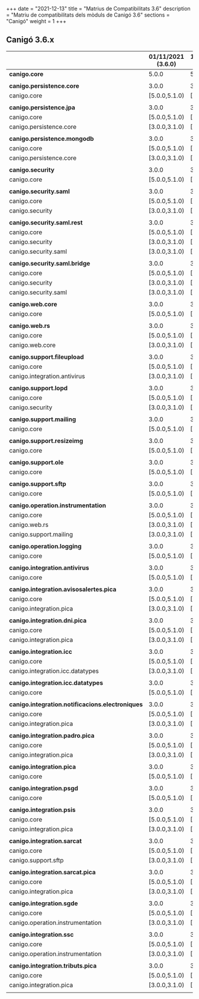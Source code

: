 +++
date        = "2021-12-13"
title       = "Matrius de Compatibilitats 3.6"
description = "Matriu de compatibilitats dels mòduls de Canigó 3.6"
sections    = "Canigó"
weight      = 1
+++

## Canigó 3.6.x

|                                                   		| 01/11/2021 (3.6.0)	| 13/12/2021 (3.6.1)	|
|---------------------------------------------------		|------------------		|------------------		|
| **canigo.core**                                   		| 5.0.0         			| 5.0.1         			|
|                                                   		|               			|               			|
| **canigo.persistence.core**                        		| 3.0.0          			| 3.0.1          			|
| canigo.core                                       		| [5.0.0,5.1.0)  			| [5.0.0,5.1.0)  			|
|                                                   		|               			|               			|
| **canigo.persistence.jpa**                         		| 3.0.0         			| 3.0.1         			|
| canigo.core                                       		| [5.0.0,5.1.0)  			| [5.0.0,5.1.0)  			|
| canigo.persistence.core                           		| [3.0.0,3.1.0)  			| [3.0.0,3.1.0)  			|
|                                                   		|               			|               			|
| **canigo.persistence.mongodb**                     		| 3.0.0          			| 3.0.1          			|
| canigo.core                                       		| [5.0.0,5.1.0)  			| [5.0.0,5.1.0)  			|
| canigo.persistence.core                           		| [3.0.0,3.1.0)  			| [3.0.0,3.1.0)  			|
|                                                   		|               			|               			|
| **canigo.security**                                		| 3.0.0         			| 3.0.1         			|
| canigo.core                                       		| [5.0.0,5.1.0)  			| [5.0.0,5.1.0)  			|
|                                                   		|               			|               			|
| **canigo.security.saml**                           		| 3.0.0         			| 3.0.1         			|
| canigo.core                                       		| [5.0.0,5.1.0)  			| [5.0.0,5.1.0)  			|
| canigo.security                                   		| [3.0.0,3.1.0) 			| [3.0.0,3.1.0) 			|
|                                                   		|               			|               			|
| **canigo.security.saml.rest**                      		| 3.0.0          			| 3.0.1          			|
| canigo.core                                       		| [5.0.0,5.1.0)  			| [5.0.0,5.1.0)  			|
| canigo.security                                   		| [3.0.0,3.1.0) 			| [3.0.0,3.1.0) 			|
| canigo.security.saml                               		| [3.0.0,3.1.0) 			| [3.0.0,3.1.0) 			|
|                                                   		|               			|               			|
| **canigo.security.saml.bridge**                    		| 3.0.0          			| 3.0.1          			|
| canigo.core                                       		| [5.0.0,5.1.0)  			| [5.0.0,5.1.0)  			|
| canigo.security                                   		| [3.0.0,3.1.0) 			| [3.0.0,3.1.0) 			|
| canigo.security.saml                               		| [3.0.0,3.1.0) 			| [3.0.0,3.1.0) 			|
|                                                   		|               			|               			|
| **canigo.web.core**                                		| 3.0.0         			| 3.0.1         			|
| canigo.core                                       		| [5.0.0,5.1.0)  			| [5.0.0,5.1.0)  			|
|                                                   		|               			|               			|
| **canigo.web.rs**                                  		| 3.0.0         			| 3.0.1         			|
| canigo.core                                       		| [5.0.0,5.1.0)  			| [5.0.0,5.1.0)  			|
| canigo.web.core                                   		| [3.0.0,3.1.0) 			| [3.0.0,3.1.0) 			|
|                                                   		|               			|               			|
| **canigo.support.fileupload**                      		| 3.0.0         			| 3.0.1         			|
| canigo.core                                       		| [5.0.0,5.1.0)  			| [5.0.0,5.1.0)  			|
| canigo.integration.antivirus                      		| [3.0.0,3.1.0) 			| [3.0.0,3.1.0) 			|
|                                                   		|               			|               			|
| **canigo.support.lopd**                            		| 3.0.0         			| 3.0.1         			|
| canigo.core                                       		| [5.0.0,5.1.0)  			| [5.0.0,5.1.0)  			|
| canigo.security                                   		| [3.0.0,3.1.0) 			| [3.0.0,3.1.0) 			|
|                                                   		|               			|               			|
| **canigo.support.mailing**                         		| 3.0.0         			| 3.0.1         			|
| canigo.core                                       		| [5.0.0,5.1.0)  			| [5.0.0,5.1.0)  			|
|                                                   		|               			|               			|
| **canigo.support.resizeimg**                         	| 3.0.0         			| 3.0.1         			|
| canigo.core                                       		| [5.0.0,5.1.0)  			| [5.0.0,5.1.0)  			|
|                                                   		|               			|               			|
| **canigo.support.ole**                             		| 3.0.0         			| 3.0.1         			|
| canigo.core                                       		| [5.0.0,5.1.0)  			| [5.0.0,5.1.0)  			|
|                                                   		|               			|               			|
| **canigo.support.sftp**                            		| 3.0.0         			| 3.0.1         			|
| canigo.core                                       		| [5.0.0,5.1.0)  			| [5.0.0,5.1.0)  			|
|                                                   		|               			|               			|
| **canigo.operation.instrumentation**               		| 3.0.0         			| 3.0.1         			|
| canigo.core                                       		| [5.0.0,5.1.0)  			| [5.0.0,5.1.0)  			|
| canigo.web.rs                                   			| [3.0.0,3.1.0) 			| [3.0.0,3.1.0) 			|
| canigo.support.mailing                           			| [3.0.0,3.1.0) 			| [3.0.0,3.1.0) 			|
|                                                   		|               			|               			|
| **canigo.operation.logging**                       		| 3.0.0         			| 3.0.1         			|
| canigo.core                                       		| [5.0.0,5.1.0)  			| [5.0.0,5.1.0)  			|
|                                                   		|               			|               			|
| **canigo.integration.antivirus**                   		| 3.0.0         			| 3.0.1         			|
| canigo.core                                       		| [5.0.0,5.1.0)  			| [5.0.0,5.1.0)  			|
|                                                   		|               			|               			|
| **canigo.integration.avisosalertes.pica**          		| 3.0.0         			| 3.0.1         			|
| canigo.core                                       		| [5.0.0,5.1.0)  			| [5.0.0,5.1.0)  			|
| canigo.integration.pica                           		| [3.0.0,3.1.0) 			| [3.0.0,3.1.0) 			|
|                                                   		|               			|               			|
| **canigo.integration.dni.pica**                    		| 3.0.0         			| 3.0.1         			|
| canigo.core                                       		| [5.0.0,5.1.0)  			| [5.0.0,5.1.0)  			|
| canigo.integration.pica                           		| [3.0.0,3.1.0) 			| [3.0.0,3.1.0) 			|
|                                                   		|               			|               			|
| **canigo.integration.icc**                         		| 3.0.0         			| 3.0.1         			|
| canigo.core                                       		| [5.0.0,5.1.0)  			| [5.0.0,5.1.0)  			|
| canigo.integration.icc.datatypes                  		| [3.0.0,3.1.0)  			| [3.0.0,3.1.0)  			|
|                                                   		|               			|               			|
| **canigo.integration.icc.datatypes**               		| 3.0.0         			| 3.0.1         			|
| canigo.core                                       		| [5.0.0,5.1.0)  			| [5.0.0,5.1.0)  			|
|                                                   		|               			|               			|
| **canigo.integration.notificacions.electroniques** 		| 3.0.0         			| 3.0.1         			|
| canigo.core                                       		| [5.0.0,5.1.0)  			| [5.0.0,5.1.0)  			|
| canigo.integration.pica                           		| [3.0.0,3.1.0) 			| [3.0.0,3.1.0) 			|
|                                                   		|               			|               			|
| **canigo.integration.padro.pica**                  		| 3.0.0         			| 3.0.1         			|
| canigo.core                                       		| [5.0.0,5.1.0)  			| [5.0.0,5.1.0)  			|
| canigo.integration.pica                           		| [3.0.0,3.1.0) 			| [3.0.0,3.1.0) 			|
|                                                   		|               			|               			|
| **canigo.integration.pica**                        		| 3.0.0         			| 3.0.1         			|
| canigo.core                                       		| [5.0.0,5.1.0)  			| [5.0.0,5.1.0)  			|
|                                                   		|               			|               			|
| **canigo.integration.psgd**                        		| 3.0.0         			| 3.0.1         			|
| canigo.core                                       		| [5.0.0,5.1.0)  			| [5.0.0,5.1.0)  			|
|                                                   		|               			|               			|
| **canigo.integration.psis**                        		| 3.0.0         			| 3.0.1         			|
| canigo.core                                       		| [5.0.0,5.1.0)  			| [5.0.0,5.1.0)  			|
| canigo.integration.pica                           		| [3.0.0,3.1.0) 			| [3.0.0,3.1.0) 			|
|                                                   		|               			|               			|
| **canigo.integration.sarcat**                      		| 3.0.0         			| 3.0.1         			|
| canigo.core                                       		| [5.0.0,5.1.0)  			| [5.0.0,5.1.0)  			|
| canigo.support.sftp                               		| [3.0.0,3.1.0) 			| [3.0.0,3.1.0) 			|
|                                                   		|               			|               			|
| **canigo.integration.sarcat.pica**                 		| 3.0.0         			| 3.0.1         			|
| canigo.core                                       		| [5.0.0,5.1.0)  			| [5.0.0,5.1.0)  			|
| canigo.integration.pica                           		| [3.0.0,3.1.0) 			| [3.0.0,3.1.0) 			|
|                                                   		|               			|               			|
| **canigo.integration.sgde**                        		| 3.0.0         			| 3.0.1         			|
| canigo.core                                       		| [5.0.0,5.1.0)  			| [5.0.0,5.1.0)  			|
| canigo.operation.instrumentation                  		| [3.0.0,3.1.0) 			| [3.0.0,3.1.0) 			|
|                                                   		|               			|               			|
| **canigo.integration.ssc**                         		| 3.0.0         			| 3.0.1         			|
| canigo.core                                       		| [5.0.0,5.1.0)  			| [5.0.0,5.1.0)  			|
| canigo.operation.instrumentation                  		| [3.0.0,3.1.0) 			| [3.0.0,3.1.0) 			|
|                                                   		|               			|               			|
| **canigo.integration.tributs.pica**                		| 3.0.0         			| 3.0.1         			|
| canigo.core                                       		| [5.0.0,5.1.0)  			| [5.0.0,5.1.0)  			|
| canigo.integration.pica                           		| [3.0.0,3.1.0) 			| [3.0.0,3.1.0) 			|
|                                                   		|               			|               			|
